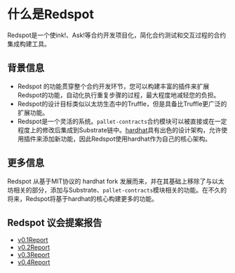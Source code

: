 # 什么是Redspot

Redspot是一个使ink!、Ask!等合约开发项目化，简化合约测试和交互过程的合约集成构建工具。

## 背景信息

* Redspot 的功能贯穿整个合约开发环节，您可以构建丰富的插件来扩展Redspot的功能，自动化执行重复步骤的过程，最大程度地减轻您的负担。
* Redspot的设计目标类似以太坊生态中的Truffle，但是具备比Truffle更广泛的扩展功能。
* Redspot是一个灵活的系统。`pallet-contracts`合约模块可以被直接或在一定程度上的修改后集成到Substrate链中。[hardhat](https://github.com/nomiclabs/hardhat)具有出色的设计架构，允许使用插件来添加新功能，因此Redspot使用hardhat作为自己的核心架构。
## 更多信息

Redspot 从基于MIT协议的 hardhat fork 发展而来，并在其基础上移除了与以太坊相关的部分，添加与Substrate、`pallet-contracts`模块相关的功能。在不久的将来，Redspot将基于hardhat的核心构建更多的功能。

## Redspot 议会提案报告

- [v0.1Report](./reports/v0.1Report.md)
- [v0.2Report](./reports/v0.2Report.md)
- [v0.3Report](./reports/v0.3Report.md)
- [v0.4Report](./reports/v0.4Report.md)
